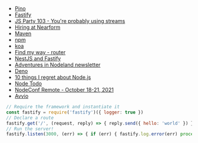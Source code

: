 - [Pino](https://getpino.io/#/)
- [Fastify](https://www.fastify.io/)
- [JS Party 103 - You're probably using streams](https://changelog.com/jsparty/103)
- [Hiring at Nearform](https://www.nearform.com/careers/)
- [Maven](https://maven.apache.org/what-is-maven.html)
- [npm](https://www.npmjs.com/)
- [koa](https://koajs.com)
- [Find my way - router](https://github.com/delvedor/find-my-way)
- [NestJS and Fastify](https://docs.nestjs.com/techniques/performance#performance-fastify)
- [Adventures in Nodeland newsletter](https://nodeland.dev/)
- [Deno](https://deno.land)
- [10 things I regret about Node.js](https://www.youtube.com/watch?v=M3BM9TB-8yA)
- [Node Todo](https://www.nodetodo.org)
- [NodeConf Remote - October 18-21, 2021](https://www.nodeconfremote.com)
- [Avvio](https://github.com/fastify/avvio)

```javascript
// Require the framework and instantiate it
const fastify = require('fastify')({ logger: true })
// Declare a route
fastify.get('/', (request, reply) => { reply.send({ hello: 'world' }) })
// Run the server!
fastify.listen(3000, (err) => { if (err) { fastify.log.error(err) process.exit(1) } })
```